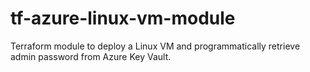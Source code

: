 # tf-azure-linux-vm-module
Terraform module to deploy a Linux VM and programmatically retrieve admin password from Azure Key Vault.
